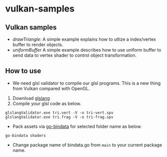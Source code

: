 # vulkan-samples
## Vulkan samples
- *drawTriangle*:
A simple example explains how to utlize a index/vertex buffer to render objects.
- *uniformBuffer*
A simple example describes how to use uniform buffer to send data to vertex shader to control object transformation.

## How to use
- We need glsl validator to compile our glsl programs. This is a new thing from Vulkan compared with OpenGL.
1. Download [glslang](https://github.com/KhronosGroup/glslang)
2. Compile your glsl code as below.
```
glslangValidator.exe tri.vert -V -o tri-vert.spv
glslangValidator.exe tri.frag -V -o tri-frag.spv
```
- Pack assets via [go-bindata](https://github.com/jteeuwen/go-bindata) for selected folder name as below.
```
go-bindata shaders
```
- Change package name of bindata.go from `main` to your current package name.
